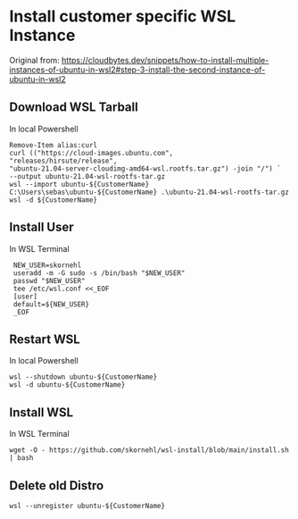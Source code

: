 # Install customer specific WSL Instance

Original from: https://cloudbytes.dev/snippets/how-to-install-multiple-instances-of-ubuntu-in-wsl2#step-3-install-the-second-instance-of-ubuntu-in-wsl2

## Download WSL Tarball
In local Powershell

```
Remove-Item alias:curl
curl (("https://cloud-images.ubuntu.com",
"releases/hirsute/release",
"ubuntu-21.04-server-cloudimg-amd64-wsl.rootfs.tar.gz") -join "/") `
--output ubuntu-21.04-wsl-rootfs-tar.gz
wsl --import ubuntu-${CustomerName} C:\Users\sebas\ubuntu-${CustomerName} .\ubuntu-21.04-wsl-rootfs-tar.gz
wsl -d ${CustomerName}
```

## Install User
In WSL Terminal
```
 NEW_USER=skornehl
 useradd -m -G sudo -s /bin/bash "$NEW_USER"
 passwd "$NEW_USER"
 tee /etc/wsl.conf <<_EOF
 [user]
 default=${NEW_USER}
 _EOF
```

## Restart WSL
In local Powershell

```
wsl --shutdown ubuntu-${CustomerName}
wsl -d ubuntu-${CustomerName}
```

## Install WSL
In WSL Terminal
```
wget -O - https://github.com/skornehl/wsl-install/blob/main/install.sh | bash
```

## Delete old Distro

```
wsl --unregister ubuntu-${CustomerName}
```
